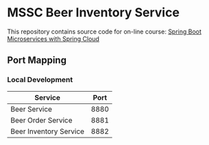 # MSSC Beer Inventory Service

This repository contains source code for on-line course: [Spring Boot Microservices with Spring Cloud](https://www.udemy.com/spring-boot-microservices-with-spring-cloud-beginner-to-guru/?couponCode=GIT_HUB2)

## Port Mapping

### Local Development

|Service|Port|
|-|-|
|Beer Service|8880|
|Beer Order Service|8881|
|Beer Inventory Service|8882|